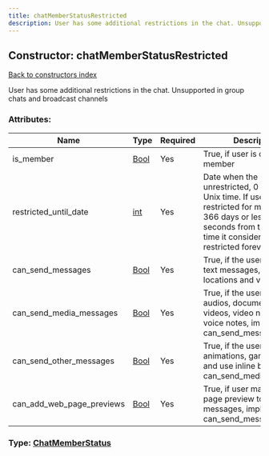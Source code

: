 ```yaml
---
title: chatMemberStatusRestricted
description: User has some additional restrictions in the chat. Unsupported in group chats and broadcast channels
---
```

## Constructor: chatMemberStatusRestricted  
[Back to constructors index](index.md)



User has some additional restrictions in the chat. Unsupported in group chats and broadcast channels

### Attributes:

| Name     |    Type       | Required | Description |
|----------|---------------|----------|-------------|
|is\_member|[Bool](../types/Bool.md) | Yes|True, if user is chat member|
|restricted\_until\_date|[int](../types/int.md) | Yes|Date when the user will be unrestricted, 0 if never. Unix time. If user is restricted for more than 366 days or less than 30 seconds from the current time it considered to be restricted forever|
|can\_send\_messages|[Bool](../types/Bool.md) | Yes|True, if the user can send text messages, contacts, locations and venues|
|can\_send\_media\_messages|[Bool](../types/Bool.md) | Yes|True, if the user can send audios, documents, photos, videos, video notes and voice notes, implies can_send_messages|
|can\_send\_other\_messages|[Bool](../types/Bool.md) | Yes|True, if the user can send animations, games, stickers and use inline bots, implies can_send_media_messages|
|can\_add\_web\_page\_previews|[Bool](../types/Bool.md) | Yes|True, if user may add web page preview to his messages, implies can_send_messages|



### Type: [ChatMemberStatus](../types/ChatMemberStatus.md)


